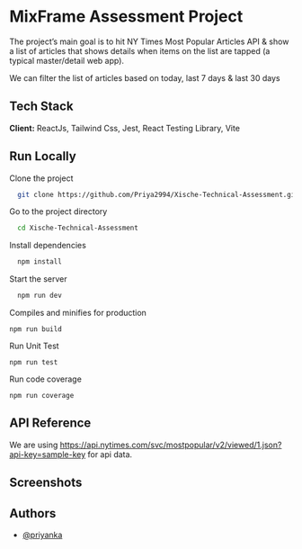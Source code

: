 # MixFrame Assessment Project

The project’s main goal is to hit NY Times Most Popular Articles API & show a list of articles that shows details when items on the list are tapped (a typical master/detail web app).

We can filter the list of articles based on today, last 7 days & last 30 days

## Tech Stack

**Client:** ReactJs, Tailwind Css, Jest, React Testing Library, Vite

## Run Locally

Clone the project

```bash
  git clone https://github.com/Priya2994/Xische-Technical-Assessment.git
```

Go to the project directory

```bash
  cd Xische-Technical-Assessment
```

Install dependencies

```bash
  npm install
```

Start the server

```bash
  npm run dev
```

Compiles and minifies for production

```
npm run build
```

Run Unit Test

```
npm run test
```

Run code coverage

```
npm run coverage
```

## API Reference

We are using https://api.nytimes.com/svc/mostpopular/v2/viewed/1.json?api-key=sample-key for api data.

## Screenshots

## Authors

- [@priyanka](https://github.com/Priya2994)
